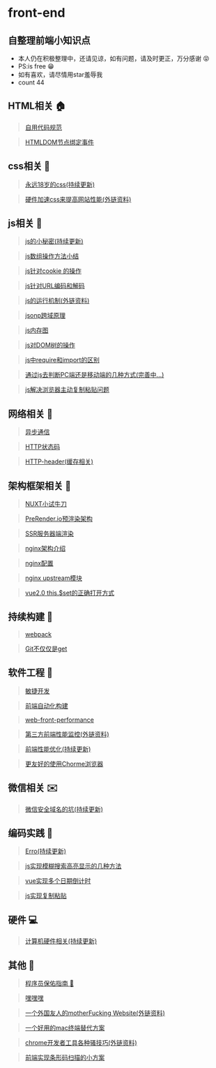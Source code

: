 # front-end
## 自整理前端小知识点
* 本人仍在积极整理中，还请见谅，如有问题，请及时更正，万分感谢 :stuck_out_tongue_closed_eyes:
* PS:is free :grin: 
* 如有喜欢，请尽情用star羞辱我
* count 44

## HTML相关 :house:
> [自用代码规范](./profiles/自用代码规范.md)

> [HTMLDOM节点绑定事件](./profiles/HTML_tabindex.md)

## css相关 :european_castle:
> [永远18岁的css(持续更新)](./profiles/永远18岁的css.md)

> [硬件加速css来提高网站性能(外链资料)](http://blog.teamtreehouse.com/increase-your-sites-performance-with-hardware-accelerated-css)

## js相关 :speak_no_evil:
> [js的小秘密(持续更新)](./profiles/js的小秘密.md)

> [js数组操作方法小结](./profiles/js数组操作.md)

> [js针对cookie 的操作](./profiles/js针对cookie的操作.md)

> [js针对URL编码和解码](./profiles/js针对URL编码和解码.md)

> [js的运行机制(外链资料)](http://www.ruanyifeng.com/blog/2014/10/event-loop.html)

> [jsonp跨域原理](./profiles/jsonp跨域原理.md)

> [js内存图](./profiles/js内存图.md)

> [js对DOM树的操作](./profiles/js对DOM树的操作.md)

> [js中require和import的区别](./profiles/js中require和import的区别.md)
 
> [通过js去判断PC端还是移动端的几种方式(完善中...)](./profiles/js判断设备.md)

> [js解决浏览器主动复制粘贴问题](./profiles/js复制粘贴.md)


## 网络相关 :postbox:
> [异步通信](./profiles/异步通信.md)

> [HTTP状态码](./profiles/HTTP状态码.md)

> [HTTP-header(缓存相关)](./profiles/HTTP_header.md)

## 架构框架相关 :construction:
> [NUXT小试牛刀](./profiles/NUXT小试牛刀.md)

> [PreRender.io预渲染架构](./profiles/PreRender.io预渲染架构.md)

> [SSR服务器端渲染](./profiles/SSR服务器端渲染.md)

> [nginx架构介绍](./profiles/nginx基础.md)

> [nginx配置](./profiles/nginx配置.md)

> [nginx upstream模块](./profiles/nginx_upstream模块.md)

> [vue2.0 this.$set的正确打开方式](./profiles/vue_this.set.md)

## 持续构建 :articulated_lorry:
> [webpack](./profiles/webpack.md)

> [Git不仅仅是get](./profiles/Git不仅仅是get.md)

## 软件工程 :wrench:
> [敏捷开发](./profiles/敏捷开发.md)
 
> [前端自动化构建](./profiles/前端自动化构建.md)

> [web-front-performance](./profiles/web-front-performance.md)
 
> [第三方前端性能监控(外链资料)](https://docs.sentry.io/quickstart/)

> [前端性能优化(持续更新)](./profiles/前端性能优化.md)

> [更友好的使用Chorme浏览器](./profiles/chorme浏览器.md)

## 微信相关 :envelope:
> [微信安全域名的坑(持续更新)](./profiles/微信安全域名的坑.md)

## 编码实践 :paperclip:
> [Erro(持续更新)](./profiles/Erro.md)

> [js实现模糊搜索高亮显示的几种方法](https://github.com/programmer-zhang/com.frontend.www/blob/master/src/views/highLight.vue)

> [vue实现多个日期倒计时](https://github.com/programmer-zhang/com.frontend.www/blob/master/src/views/countDown.vue)

> [js实现复制粘贴]()

## 硬件 :computer:
> [计算机硬件相关(持续更新)](./profiles/计算机硬件相关.md)

## 其他 :hankey:
> [程序员保佑指南 :pray: ](./profiles/程序员保佑指南.md)

> [嘿嘿嘿](./profiles/嘿嘿嘿.md)

> [一个外国友人的motherFucking Website(外链资料)](http://motherfuckingwebsite.com/)

> [一个好用的mac终端替代方案](./profiles/一个好用的mac终端替代方案.md)

> [chrome开发者工具各种骚技巧(外链资料)](https://juejin.im/post/5af53823f265da0b75282b0f?utm_source=gold_browser_extension)

> [前端实现条形码扫描的小方案](./profiles/quagga.js.md)
